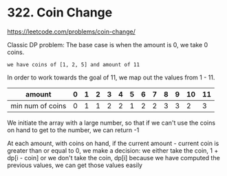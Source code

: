 # 322. Coin Change

https://leetcode.com/problems/coin-change/

Classic DP problem:
The base case is when the amount is 0, we take 0 coins.

```
we have coins of [1, 2, 5] and amount of 11
```

In order to work towards the goal of 11, we map out the values from 1 - 11.

| amount           | 0   | 1   | 2   | 3   | 4   | 5   | 6   | 7   | 8   | 9   | 10  | 11  |
| ---------------- | --- | --- | --- | --- | --- | --- | --- | --- | --- | --- | --- | --- |
| min num of coins | 0   | 1   | 1   | 2   | 2   | 1   | 2   | 2   | 3   | 3   | 2   | 3   |

We initiate the array with a large number, so that if we can't use the coins on hand to get to the number, we can return -1

At each amount, with coins on hand, if the current amount - current coin is greater than or equal to 0, we make a decision:
we either take the coin, 1 + dp[i - coin]
or we don't take the coin, dp[i]
because we have computed the previous values, we can get those values easily
